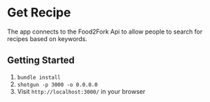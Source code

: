 Get Recipe
=============

The app connects to the Food2Fork Api to allow people to search for recipes based on keywords.

## Getting Started

1. `bundle install`
2. `shotgun -p 3000 -o 0.0.0.0`
3. Visit `http://localhost:3000/` in your browser
